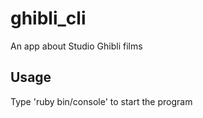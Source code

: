 # ghibli_cli

An app about Studio Ghibli films

## Usage 

Type 'ruby bin/console' to start the program

